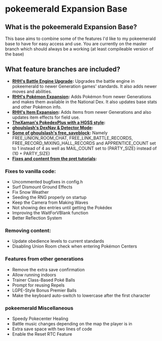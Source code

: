# pokeemerald Expansion Base

## What is the pokeemerald Expansion Base?

This base aims to combine some of the features I'd like to my pokeemerald base to have for easy access and use.
You are currently on the master branch which should always be a working (at least compileable version of the base)

## What feature branches are included?

- **[RHH's Battle Engine Upgrade](../tree/battle_engine):** Upgrades the battle engine in pokeemerald to newer Generation games' standards. It also adds newer moves and abilities.
- **[RHH's Pokémon Expansion](../tree/pokemon_expansion):** Adds Pokémon from newer Generations and makes them available in the National Dex. It also updates base stats and other Pokémon info.
- **[RHH's Item Expansion](../tree/item_expansion):** Adds items from newer Generations and also updates item effects for field use.
- **[TheXaman's PokedexPlus with a HGSS style](https://www.pokecommunity.com/showthread.php?t=441996):** 
- **[ghoulslash's DexNav & Detector Mode](https://www.pokecommunity.com/showthread.php?t=440571):**
- **[Some of ghoulslash's free_saveblock](https://www.pokecommunity.com/showthread.php?p=10168472#post10168472):** Namely FREE_UNION_ROOM_CHAT, FREE_LINK_BATTLE_RECORDS, FREE_RECORD_MIXING_HALL_RECORDS and APPRENTICE_COUNT set to 1 instead of 4 as well as MAIL_COUNT set to (PARTY_SIZE) instead of (10 + PARTY_SIZE)
- **[Fixes and content from the pret tutorials](https://github.com/pret/pokeemerald/wiki/Tutorials):** 

### Fixes to vanilla code:
- Uncommented bugfixes in config.h
- Surf Dismount Ground Effects
- Fix Snow Weather
- Seeding the RNG properly on startup
- Keep the Camera from Making Waves
- Not showing dex entries until getting the Pokédex
- Improving the WaitForVBlank function
- Better Reflection System

### Removing content:
- Update obedience levels to current standards
- Disabling Union Room check when entering Pokémon Centers

### Features from other generations
- Remove the extra save confirmation
- Allow running indoors
- Trainer Class-Based Poké Balls
- Prompt for reusing Repels
- LGPE-Style Bonus Premier Balls
- Make the keyboard auto-switch to lowercase after the first character

### pokeemerald Miscellaneous
- Speedy Pokecenter Healing
- Battle music changes depending on the map the player is in
- Extra save space with two lines of code
- Enable the Reset RTC Feature
